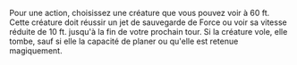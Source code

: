 Pour une action, choisissez une créature que vous pouvez voir à 60 ft. Cette créature doit réussir un jet de sauvegarde de Force ou voir sa vitesse réduite de 10 ft. jusqu'à la fin de votre prochain tour. Si la créature vole, elle tombe, sauf si elle la capacité de planer ou qu'elle est retenue magiquement.
